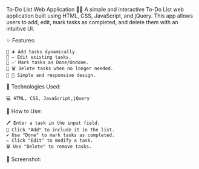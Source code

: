 To-Do List Web Application 📝✅
A simple and interactive To-Do List web application built using HTML, CSS, JavaScript, and jQuery. This app allows users to add, edit, mark tasks as completed, and delete them with an intuitive UI.

✨ Features:

    🔹 ➕ Add tasks dynamically.
    🔹 ✏️ Edit existing tasks.
    🔹 ✅ Mark tasks as Done/Undone.
    🔹 🗑️ Delete tasks when no longer needed.
    🔹 🎨 Simple and responsive design.

🚀 Technologies Used:

    💻 HTML, CSS, JavaScript,jQuery

🔧 How to Use:

    🖊️ Enter a task in the input field.
    📌 Click "Add" to include it in the list.
    ✔️ Use "Done" to mark tasks as completed.
    ✏️ Click "Edit" to modify a task.
    🗑️ Use "Delete" to remove tasks.

📸 Screenshot:
    


    
